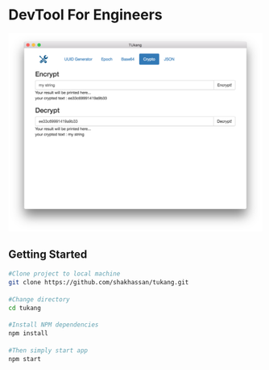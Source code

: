 # DevTool For Engineers

![alt tag](https://github.com/shakhassan/tukang/blob/master/asset/TUkang.png)

Getting Started
----------------

```bash
#Clone project to local machine
git clone https://github.com/shakhassan/tukang.git

#Change directory
cd tukang

#Install NPM dependencies
npm install

#Then simply start app
npm start
```
